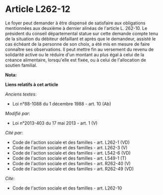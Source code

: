 # Article L262-12

Le foyer peut demander à être dispensé de satisfaire aux obligations mentionnées aux deuxième à dernier alinéas de l'article
L. 262-10. Le président du conseil départemental statue sur cette demande compte tenu de la situation du débiteur défaillant
et après que le demandeur, assisté le cas échéant de la personne de son choix, a été mis en mesure de faire connaître ses
observations. Il peut mettre fin au versement du revenu de solidarité active ou le réduire d'un montant au plus égal à celui
de la créance alimentaire, lorsqu'elle est fixée, ou à celui de l'allocation de soutien familial.

**Nota:**



**Liens relatifs à cet article**

_Anciens textes_:

  - Loi n°88-1088 du 1 décembre 1988 - art. 10 (Ab)

_Modifié par_:

  - Loi n°2013-403 du 17 mai 2013 - art. 1 (V)

_Cité par_:

  - Code de l'action sociale et des familles - art. L262-1 (VD)
  - Code de l'action sociale et des familles - art. L262-3 (V)
  - Code de l'action sociale et des familles - art. L542-6 (VD)
  - Code de l'action sociale et des familles - art. L549-1 (T)
  - Code de l'action sociale et des familles - art. R262-40 (V)
  - Code de l'action sociale et des familles - art. R262-49 (VD)

_Cite_:

  - Code de l'action sociale et des familles - art. L262-10
